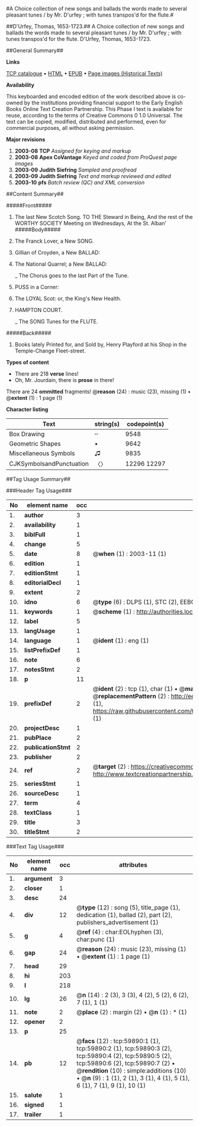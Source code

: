 #A Choice collection of new songs and ballads the words made to several pleasant tunes / by Mr. D'urfey ; with tunes transpos'd for the flute.#

##D'Urfey, Thomas, 1653-1723.##
A Choice collection of new songs and ballads the words made to several pleasant tunes / by Mr. D'urfey ; with tunes transpos'd for the flute.
D'Urfey, Thomas, 1653-1723.

##General Summary##

**Links**

[TCP catalogue](http://www.ota.ox.ac.uk/tcp/)  • 
[HTML](http://tei.it.ox.ac.uk/tcp/Texts-HTML/free/A36/A36960.html)  • 
[EPUB](http://tei.it.ox.ac.uk/tcp/Texts-EPUB/free/A36/A36960.epub) • 
[Page images (Historical Texts)](https://data.historicaltexts.jisc.ac.uk/view?pubId=eebo-12341229e&pageId=eebo-12341229e-59890-1)

**Availability**

This keyboarded and encoded edition of the
	       work described above is co-owned by the institutions
	       providing financial support to the Early English Books
	       Online Text Creation Partnership. This Phase I text is
	       available for reuse, according to the terms of Creative
	       Commons 0 1.0 Universal. The text can be copied,
	       modified, distributed and performed, even for
	       commercial purposes, all without asking permission.

**Major revisions**

1. __2003-08__ __TCP__ *Assigned for keying and markup*
1. __2003-08__ __Apex CoVantage__ *Keyed and coded from ProQuest page images*
1. __2003-09__ __Judith Siefring__ *Sampled and proofread*
1. __2003-09__ __Judith Siefring__ *Text and markup reviewed and edited*
1. __2003-10__ __pfs__ *Batch review (QC) and XML conversion*

##Content Summary##

#####Front#####

1. The last New Scotch Song.
TO THE Steward in Being, And the rest of the WORTHY SOCIETY Meeting on Wednesdays, At the St. Alban'
#####Body#####

1. The Franck Lover, a New SONG.

1. Gillian of Croyden, a New BALLAD:

1. The National Quarrel; a New BALLAD:

    _ The Chorus goes to the last Part of the Tune.

1. PUSS in a Corner:

1. The LOYAL Scot: or, the King's New Health.

1. HAMPTON COURT.

    _ The SONG Tunes for the FLUTE.

#####Back#####

1. Books lately Printed for, and Sold by, Henry Playford at his Shop in the Temple-Change Fleet-street.

**Types of content**

  * There are 218 **verse** lines!
  * Oh, Mr. Jourdain, there is **prose** in there!

There are 24 **ommitted** fragments! 
 @__reason__ (24) : music (23), missing (1)  •  @__extent__ (1) : 1 page (1)

**Character listing**


|Text|string(s)|codepoint(s)|
|---|---|---|
|Box Drawing|╌|9548|
|Geometric Shapes|▪|9642|
|Miscellaneous Symbols|♫|9835|
|CJKSymbolsandPunctuation|〈〉|12296 12297|

##Tag Usage Summary##

###Header Tag Usage###

|No|element name|occ|attributes|
|---|---|---|---|
|1.|__author__|3||
|2.|__availability__|1||
|3.|__biblFull__|1||
|4.|__change__|5||
|5.|__date__|8| @__when__ (1) : 2003-11 (1)|
|6.|__edition__|1||
|7.|__editionStmt__|1||
|8.|__editorialDecl__|1||
|9.|__extent__|2||
|10.|__idno__|6| @__type__ (6) : DLPS (1), STC (2), EEBO-CITATION (1), OCLC (1), VID (1)|
|11.|__keywords__|1| @__scheme__ (1) : http://authorities.loc.gov/ (1)|
|12.|__label__|5||
|13.|__langUsage__|1||
|14.|__language__|1| @__ident__ (1) : eng (1)|
|15.|__listPrefixDef__|1||
|16.|__note__|6||
|17.|__notesStmt__|2||
|18.|__p__|11||
|19.|__prefixDef__|2| @__ident__ (2) : tcp (1), char (1)  •  @__matchPattern__ (2) : ([0-9\-]+):([0-9IVX]+) (1), (.+) (1)  •  @__replacementPattern__ (2) : http://eebo.chadwyck.com/downloadtiff?vid=$1&page=$2 (1), https://raw.githubusercontent.com/textcreationpartnership/Texts/master/tcpchars.xml#$1 (1)|
|20.|__projectDesc__|1||
|21.|__pubPlace__|2||
|22.|__publicationStmt__|2||
|23.|__publisher__|2||
|24.|__ref__|2| @__target__ (2) : https://creativecommons.org/publicdomain/zero/1.0/ (1), http://www.textcreationpartnership.org/docs/. (1)|
|25.|__seriesStmt__|1||
|26.|__sourceDesc__|1||
|27.|__term__|4||
|28.|__textClass__|1||
|29.|__title__|3||
|30.|__titleStmt__|2||


###Text Tag Usage###

|No|element name|occ|attributes|
|---|---|---|---|
|1.|__argument__|3||
|2.|__closer__|1||
|3.|__desc__|24||
|4.|__div__|12| @__type__ (12) : song (5), title_page (1), dedication (1), ballad (2), part (2), publishers_advertisement (1)|
|5.|__g__|4| @__ref__ (4) : char:EOLhyphen (3), char:punc (1)|
|6.|__gap__|24| @__reason__ (24) : music (23), missing (1)  •  @__extent__ (1) : 1 page (1)|
|7.|__head__|29||
|8.|__hi__|203||
|9.|__l__|218||
|10.|__lg__|26| @__n__ (14) : 2 (3), 3 (3), 4 (2), 5 (2), 6 (2), 7 (1), 1 (1)|
|11.|__note__|2| @__place__ (2) : margin (2)  •  @__n__ (1) : * (1)|
|12.|__opener__|2||
|13.|__p__|25||
|14.|__pb__|12| @__facs__ (12) : tcp:59890:1 (1), tcp:59890:2 (1), tcp:59890:3 (2), tcp:59890:4 (2), tcp:59890:5 (2), tcp:59890:6 (2), tcp:59890:7 (2)  •  @__rendition__ (10) : simple:additions (10)  •  @__n__ (9) : 1 (1), 2 (1), 3 (1), 4 (1), 5 (1), 6 (1), 7 (1), 9 (1), 10 (1)|
|15.|__salute__|1||
|16.|__signed__|1||
|17.|__trailer__|1||
